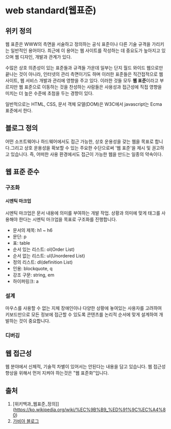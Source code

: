 # web standard(웹표준)

## 위키 정의

웹 표준은 WWW의 측면을 서술하고 정의하는 공식 표준이나 다른 기술 규격을 가리키는 일반적인 용어이다. 최근에 이 용어는 웹 사이트를 작성하는 데 중요도가 높아지고 있으며 웹 디자인, 개발과 관계가 있다.

수많은 상호 의존성이 있는 표준들과 규격들 가운데 일부는 단지 월드 와이드 웹으로만 끝나는 것이 아니라, 인터넷의 관리 측면이기도 하며 이러한 표준들은 직간접적으로 웹 사이트, 웹 서비스 개발과 관리에 영향을 주고 있다. 이러한 것들 모두 **웹 표준**이라고 부르지만 웹 표준으로 이동하는 것을 찬성하는 사람들은 사용성과 접근성에 직접 영향을 미치는 더 높은 수준에 초첨을 두는 경향이 있다.

일반적으로는 HTML, CSS, 문서 객체 모델(DOM)은 W3C에서
javascript는 Ecma 표준에서 한다.

## 블로그 정의

어떤 소프트웨어나 하드웨어에서도 접근 가능한, 상호 운용성을 갖는 웹을 목표로 합니다.그리고 상호 운용성을 확보할 수 있는 주요한 수단으로써 '웹 표준'을 제시 및 권고하고 있습니다. 즉, 어떠한 사용 환경에서도 접근이 가능한 웹을 만드는 일종의 약속이다.

## 웹 표준 준수

### 구조화

#### 시멘틱 마크업

시멘틱 마크업은 문서 내용에 의미를 부여하는 개발 작업.
상황과 의미에 맞게 태그를 사용해야 한다는 시멘틱 마크업을 목표로 구조화를 진행합니다.

* 문서의 제목: h1 ~ h6
* 문단: p
* 표: table
* 순서 있는 리스트: ol(Order List)
* 순서 없는 리스트: ul(Unordered List)
* 정의 리스트: dl(definition List)
* 인용: blockquote, q
* 강조 구문: string, em
* 하이퍼링크: a

### 설계

마우스를 사용할 수 없는 지체 장애인이나 다양한 상황에 놓여있는 사용자를 고려하여 키보드만으로 모든 정보에 접근할 수 있도록 콘텐츠를 논리적 순서에 맞게 설계하여 개발하는 것이 중요합니다.

### 디버깅

## 웹 접근성

웹 분야에서 신체적, 기술적 차별이 있어서는 안된다는 내용을 담고 있습니다. 웹 접근성 향상을 위해서 먼저 지켜야 하는것은 "웹 표준화"입니다.

## 출처

1. [위키백과_웹표준_정의]](https://ko.wikipedia.org/wiki/%EC%9B%B9_%ED%91%9C%EC%A4%80)
2. [가비아 블로그](http://library.gabia.com/contents/domain/2614)
